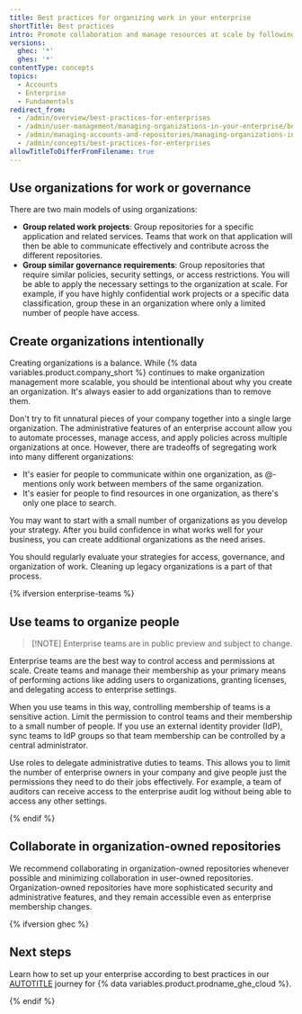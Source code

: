 ```yaml
---
title: Best practices for organizing work in your enterprise
shortTitle: Best practices
intro: Promote collaboration and manage resources at scale by following {% data variables.product.company_short %}-recommended practices for managing organizations and teams.
versions:
  ghec: '*'
  ghes: '*'
contentType: concepts
topics:
  - Accounts
  - Enterprise
  - Fundamentals
redirect_from:
  - /admin/overview/best-practices-for-enterprises
  - /admin/user-management/managing-organizations-in-your-enterprise/best-practices-for-structuring-organizations-in-your-enterprise
  - /admin/managing-accounts-and-repositories/managing-organizations-in-your-enterprise/best-practices-for-structuring-organizations-in-your-enterprise
  - /admin/concepts/best-practices-for-enterprises
allowTitleToDifferFromFilename: true
---
```


## Use organizations for work or governance

There are two main models of using organizations:

* **Group related work projects**: Group repositories for a specific application and related services. Teams that work on that application will then be able to communicate effectively and contribute across the different repositories.
* **Group similar governance requirements**: Group repositories that require similar policies, security settings, or access restrictions. You will be able to apply the necessary settings to the organization at scale. For example, if you have highly confidential work projects or a specific data classification, group these in an organization where only a limited number of people have access.

## Create organizations intentionally

Creating organizations is a balance. While {% data variables.product.company_short %} continues to make organization management more scalable, you should be intentional about why you create an organization. It's always easier to add organizations than to remove them.

Don't try to fit unnatural pieces of your company together into a single large organization. The administrative features of an enterprise account allow you to automate processes, manage access, and apply policies across multiple organizations at once. However, there are tradeoffs of segregating work into many different organizations:

* It's easier for people to communicate within one organization, as @-mentions only work between members of the same organization.
* It's easier for people to find resources in one organization, as there's only one place to search.

You may want to start with a small number of organizations as you develop your strategy. After you build confidence in what works well for your business, you can create additional organizations as the need arises.

You should regularly evaluate your strategies for access, governance, and organization of work. Cleaning up legacy organizations is a part of that process.

{% ifversion enterprise-teams %}

## Use teams to organize people

>[!NOTE] Enterprise teams are in public preview and subject to change.

Enterprise teams are the best way to control access and permissions at scale. Create teams and manage their membership as your primary means of performing actions like adding users to organizations, granting licenses, and delegating access to enterprise settings.

When you use teams in this way, controlling membership of teams is a sensitive action. Limit the permission to control teams and their membership to a small number of people. If you use an external identity provider (IdP), sync teams to IdP groups so that team membership can be controlled by a central administrator.

Use roles to delegate administrative duties to teams. This allows you to limit the number of enterprise owners in your company and give people just the permissions they need to do their jobs effectively. For example, a team of auditors can receive access to the enterprise audit log without being able to access any other settings.

{% endif %}

## Collaborate in organization-owned repositories

We recommend collaborating in organization-owned repositories whenever possible and minimizing collaboration in user-owned repositories. Organization-owned repositories have more sophisticated security and administrative features, and they remain accessible even as enterprise membership changes.

{% ifversion ghec %}

## Next steps

Learn how to set up your enterprise according to best practices in our [AUTOTITLE](/enterprise-cloud@latest/enterprise-onboarding) journey for {% data variables.product.prodname_ghe_cloud %}.

{% endif %}
